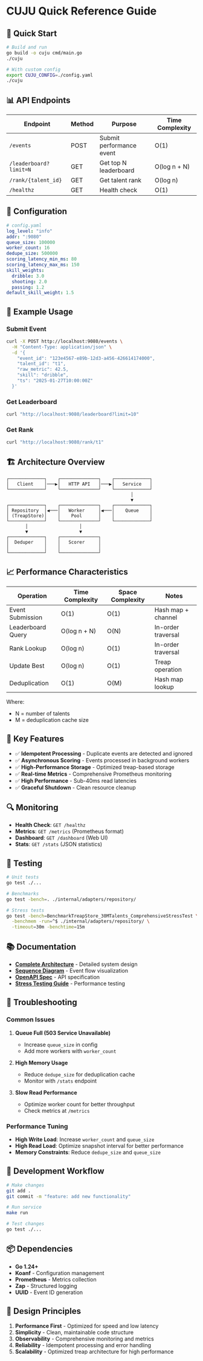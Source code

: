 # CUJU Quick Reference Guide

## 🚀 Quick Start

```bash
# Build and run
go build -o cuju cmd/main.go
./cuju

# With custom config
export CUJU_CONFIG=./config.yaml
./cuju
```

## 📊 API Endpoints

| Endpoint | Method | Purpose | Time Complexity |
|----------|--------|---------|-----------------|
| `/events` | POST | Submit performance event | O(1) |
| `/leaderboard?limit=N` | GET | Get top N leaderboard | O(log n + N) |
| `/rank/{talent_id}` | GET | Get talent rank | O(log n) |
| `/healthz` | GET | Health check | O(1) |

## 🔧 Configuration

```yaml
# config.yaml
log_level: "info"
addr: ":9080"
queue_size: 100000
worker_count: 16
dedupe_size: 500000
scoring_latency_min_ms: 80
scoring_latency_max_ms: 150
skill_weights:
  dribble: 3.0
  shooting: 2.0
  passing: 1.2
default_skill_weight: 1.5
```

## 📝 Example Usage

### Submit Event
```bash
curl -X POST http://localhost:9080/events \
  -H "Content-Type: application/json" \
  -d '{
    "event_id": "123e4567-e89b-12d3-a456-426614174000",
    "talent_id": "t1",
    "raw_metric": 42.5,
    "skill": "dribble",
    "ts": "2025-01-27T10:00:00Z"
  }'
```

### Get Leaderboard
```bash
curl "http://localhost:9080/leaderboard?limit=10"
```

### Get Rank
```bash
curl "http://localhost:9080/rank/t1"
```

## 🏗️ Architecture Overview

```
┌─────────────┐    ┌──────────────┐    ┌─────────────┐
│   Client    │───▶│   HTTP API   │───▶│   Service   │
└─────────────┘    └──────────────┘    └─────────────┘
                                              │
                                              ▼
┌─────────────┐    ┌──────────────┐    ┌─────────────┐
│ Repository  │◀───│   Worker     │◀───│    Queue    │
│ (TreapStore)│    │    Pool      │    │             │
└─────────────┘    └──────────────┘    └─────────────┘
       │                   │
       ▼                   ▼
┌─────────────┐    ┌──────────────┐
│  Deduper    │    │   Scorer     │
│             │    │              │
└─────────────┘    └──────────────┘
```

## 📈 Performance Characteristics

| Operation | Time Complexity | Space Complexity | Notes |
|-----------|----------------|------------------|-------|
| Event Submission | O(1) | O(1) | Hash map + channel |
| Leaderboard Query | O(log n + N) | O(N) | In-order traversal |
| Rank Lookup | O(log n) | O(1) | In-order traversal |
| Update Best | O(log n) | O(1) | Treap operation |
| Deduplication | O(1) | O(M) | Hash map lookup |

Where:
- N = number of talents
- M = deduplication cache size

## 🎯 Key Features

- ✅ **Idempotent Processing** - Duplicate events are detected and ignored
- ✅ **Asynchronous Scoring** - Events processed in background workers
- ✅ **High-Performance Storage** - Optimized treap-based storage
- ✅ **Real-time Metrics** - Comprehensive Prometheus monitoring
- ✅ **High Performance** - Sub-40ms read latencies
- ✅ **Graceful Shutdown** - Clean resource cleanup

## 🔍 Monitoring

- **Health Check**: `GET /healthz`
- **Metrics**: `GET /metrics` (Prometheus format)
- **Dashboard**: `GET /dashboard` (Web UI)
- **Stats**: `GET /stats` (JSON statistics)

## 🧪 Testing

```bash
# Unit tests
go test ./...

# Benchmarks
go test -bench=. ./internal/adapters/repository/

# Stress tests
go test -bench=BenchmarkTreapStore_30MTalents_ComprehensiveStressTest \
  -benchmem -run=^$ ./internal/adapters/repository/ \
  -timeout=30m -benchtime=15m
```

## 📚 Documentation

- **[Complete Architecture](ARCHITECTURE.md)** - Detailed system design
- **[Sequence Diagram](SEQUENCE_DIAGRAM.md)** - Event flow visualization
- **[OpenAPI Spec](openapi.yaml)** - API specification
- **[Stress Testing Guide](comprehensive_stress_testing.md)** - Performance testing

## 🚨 Troubleshooting

### Common Issues

1. **Queue Full (503 Service Unavailable)**
   - Increase `queue_size` in config
   - Add more workers with `worker_count`

2. **High Memory Usage**
   - Reduce `dedupe_size` for deduplication cache
   - Monitor with `/stats` endpoint

3. **Slow Read Performance**
   - Optimize worker count for better throughput
   - Check metrics at `/metrics`

### Performance Tuning

- **High Write Load**: Increase `worker_count` and `queue_size`
- **High Read Load**: Optimize snapshot interval for better performance
- **Memory Constraints**: Reduce `dedupe_size` and `queue_size`

## 🔄 Development Workflow

```bash
# Make changes
git add .
git commit -m "feature: add new functionality"

# Run service
make run

# Test changes
go test ./...
```

## 📦 Dependencies

- **Go 1.24+**
- **Koanf** - Configuration management
- **Prometheus** - Metrics collection
- **Zap** - Structured logging
- **UUID** - Event ID generation

## 🎯 Design Principles

1. **Performance First** - Optimized for speed and low latency
2. **Simplicity** - Clean, maintainable code structure
3. **Observability** - Comprehensive monitoring and metrics
4. **Reliability** - Idempotent processing and error handling
5. **Scalability** - Optimized treap architecture for high performance
